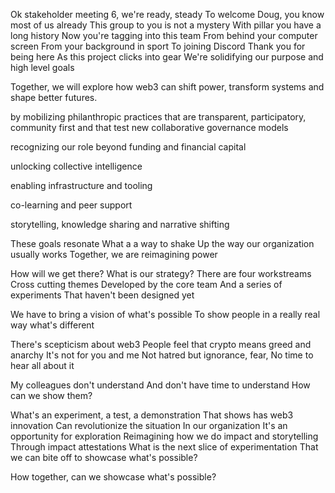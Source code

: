 Ok stakeholder meeting 6, we're ready, steady
To welcome Doug, you know most of us already
This group to you is not a mystery
With pillar you have a long history
Now you're tagging into this team
From behind your computer screen
From your background in sport
To joining Discord
Thank you for being here
As this project clicks into gear
We're
solidifying our purpose and high level goals

Together, we will
explore how web3 can shift power, transform systems and shape better futures.

by mobilizing philanthropic practices that are transparent, participatory, community first and that test new collaborative governance models

recognizing our role beyond funding and financial capital

unlocking collective intelligence

enabling infrastructure and tooling

co-learning and peer support

storytelling, knowledge sharing and narrative shifting

These goals resonate
What a a way to shake
Up the way our organization usually works
Together, we are reimagining power

How will we get there?
What is our strategy?
There are four workstreams
Cross cutting themes
Developed by the core team
And a series of experiments
That haven't been designed yet

We have to bring a vision of what's possible
To show people in a really real way what's different

There's scepticism about web3
People feel that crypto means greed and anarchy
It's not for you and me
Not hatred but ignorance, fear,
No time to hear
all about it

My colleagues don't understand
And don't have time to understand
How can we show them?

What's an experiment, a test, a demonstration
That shows has web3 innovation
Can revolutionize the situation
In our organization
It's an opportunity for exploration
Reimagining how we do impact and storytelling
Through impact attestations
What is the next slice of experimentation
That we can bite off to showcase what's possible?

How together, can we showcase what's possible?